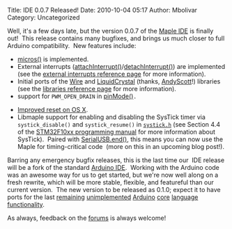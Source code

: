 Title: IDE 0.0.7 Released!
Date: 2010-10-04 05:17
Author: Mbolivar
Category: Uncategorized

Well, it's a few days late, but the version 0.0.7 of the [Maple IDE][]
is finally out!  This release contains many bugfixes, and brings us much
closer to full Arduino compatibility.  New features include:

-   [micros()][] is implemented.
-   External interrupts ([attachInterrupt()][]/[detachInterrupt()][])
    are implemented (see the [external interrupts reference page][] for
    more information).
-   Initial ports of the [Wire][] and [LiquidCrystal][] (thanks,
    [AndyScott][]!) libraries (see the [libraries reference page][] for
    more information).
-   support for `PWM_OPEN_DRAIN` in [pinMode()][]`.`
    <p>
    </code>
-   [Improved reset on OS X][].
-   Libmaple support for enabling and disabling the SysTick timer via
    `systick_disable()` and `systick_resume()` in [`systick.h`][] (see
    Section 4.4 of the [STM32F10xx programming manual][] for more
    information about SysTick).  Paired with [SerialUSB.end()][], this
    means you can now use the Maple for timing-critical code  (more on
    this in an upcoming blog post!).

Barring any emergency bugfix releases, this is the last time our  IDE
release will be a fork of the standard [Arduino IDE][].  Working with
the Arduino code was an awesome way for us to get started, but we're now
well along on a fresh rewrite, which will be more stable, flexible, and
featureful than our current version.  The new version to be released as
0.1.0; expect it to have ports for the last [remaining][]
[unimplemented][] [Arduino][] [core][] [language][] [functionality][].

As always, feedback on the [forums][] is always welcome!

  [Maple IDE]: http://leaflabs.com/docs/maple-ide/
  [micros()]: http://arduino.cc/en/Reference/Micros "micros()"
  [attachInterrupt()]: http://arduino.cc/en/Reference/AttachInterrupt
    "attachInterrupt()"
  [detachInterrupt()]: http://arduino.cc/en/Reference/DetachInterrupt
    "http://arduino.cc/en/Reference/DetachInterrupt"
  [external interrupts reference page]: http://leaflabs.com/docs/maple-ide/external-interrupts/
    "external interrupts reference page"
  [Wire]: http://arduino.cc/en/Reference/Wire "Wire"
  [LiquidCrystal]: http://arduino.cc/en/Reference/LiquidCrystal
    "LiquidCrystal"
  [AndyScott]: http://github.com/AndyScott
  [libraries reference page]: http://leaflabs.com/docs/maple-ide/libraries/
    "libraries reference page"
  [pinMode()]: http://arduino.cc/en/Reference/PinMode
  [Improved reset on OS X]: http://github.com/leaflabs/libmaple/commit/bdb85a454917a6e875c77ae12f9fd67961aebfae
  [`systick.h`]: http://github.com/leaflabs/libmaple/blob/master/libmaple/systick.h
  [STM32F10xx programming manual]: http://www.st.com/stonline/products/literature/pm/15491.pdf
    "programming"
  [SerialUSB.end()]: http://github.com/leaflabs/libmaple/blob/master/wirish/usb_serial.h#L40
  [Arduino IDE]: http://arduino.cc/en/Main/Software
  [remaining]: http://arduino.cc/en/Reference/AnalogReference
  [unimplemented]: http://arduino.cc/en/Reference/Tone
  [Arduino]: http://arduino.cc/en/Reference/NoTone
  [core]: http://arduino.cc/en/Reference/PulseIn
  [language]: http://arduino.cc/en/Reference/Interrupts
  [functionality]: http://arduino.cc/en/Reference/NoInterrupts
  [forums]: http://forums.leaflabs.com/
